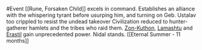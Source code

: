 #Event 
[[Rune, Forsaken Child]] excels in command. Establishes an alliance with the whispering tyrant before usurping him, and turning on Geb. Ustalav too crippled to resist the undead takeover
Civilization reduced to hunter-gatherer hamlets and the tribes who raid them.
[Zon-Kuthon](https://2e.aonprd.com/Deities.aspx?ID=296), [Lamashtu](https://2e.aonprd.com/Deities.aspx?ID=287) and [Erastil](https://2e.aonprd.com/Deities.aspx?ID=282) gain unprecedented power.
Nidal stands.
[[Eternal Summer - 11 months]]